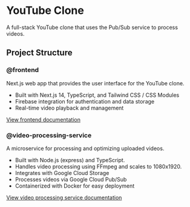 # YouTube Clone

A full-stack YouTube clone that uses the Pub/Sub service to process videos.

## Project Structure

### @frontend

Next.js web app that provides the user interface for the YouTube clone.

- Built with Next.js 14, TypeScript, and Tailwind CSS / CSS Modules
- Firebase integration for authentication and data storage
- Real-time video playback and management

[View frontend documentation](./frontend/README.md)

### @video-processing-service

A microservice for processing and optimizing uploaded videos.

- Built with Node.js (express) and TypeScript.
- Handles video processing using FFmpeg and scales to 1080x1920.
- Integrates with Google Cloud Storage
- Processes videos via Google Cloud Pub/Sub
- Containerized with Docker for easy deployment

[View video processing service documentation](./video-processing-service/README.md)
